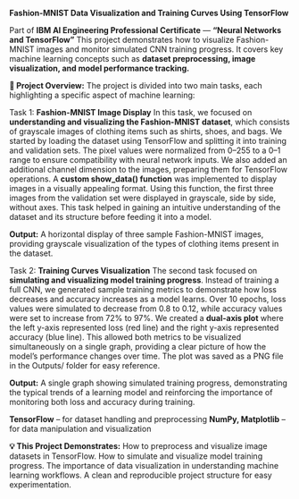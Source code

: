 **Fashion-MNIST Data Visualization and Training Curves Using TensorFlow**

Part of **IBM AI Engineering Professional Certificate** — **“Neural Networks and TensorFlow”**
This project demonstrates how to visualize Fashion-MNIST images and monitor simulated CNN training progress. It covers key machine learning concepts such as **dataset preprocessing, image visualization, and model performance tracking.**

**🚀 Project Overview:**
The project is divided into two main tasks, each highlighting a specific aspect of machine learning:

Task 1: **Fashion-MNIST Image Display**
In this task, we focused on **understanding and visualizing the Fashion-MNIST dataset**, which consists of grayscale images of clothing items such as shirts, shoes, and bags. We started by loading the dataset using TensorFlow and splitting it into training and validation sets. The pixel values were normalized from 0–255 to a 0–1 range to ensure compatibility with neural network inputs. We also added an additional channel dimension to the images, preparing them for TensorFlow operations.
A **custom show_data() function** was implemented to display images in a visually appealing format. Using this function, the first three images from the validation set were displayed in grayscale, side by side, without axes. This task helped in gaining an intuitive understanding of the dataset and its structure before feeding it into a model.

**Output:** A horizontal display of three sample Fashion-MNIST images, providing grayscale visualization of the types of clothing items present in the dataset.

Task 2: **Training Curves Visualization**
The second task focused on **simulating and visualizing model training progress**. Instead of training a full CNN, we generated sample training metrics to demonstrate how loss decreases and accuracy increases as a model learns. Over 10 epochs, loss values were simulated to decrease from 0.8 to 0.12, while accuracy values were set to increase from 72% to 97%.
We created a **dual-axis plot** where the left y-axis represented loss (red line) and the right y-axis represented accuracy (blue line). This allowed both metrics to be visualized simultaneously on a single graph, providing a clear picture of how the model’s performance changes over time. The plot was saved as a PNG file in the Outputs/ folder for easy reference.

**Output:** A single graph showing simulated training progress, demonstrating the typical trends of a learning model and reinforcing the importance of monitoring both loss and accuracy during training.

**TensorFlow** – for dataset handling and preprocessing
**NumPy, Matplotlib** – for data manipulation and visualization

**💡 This Project Demonstrates:**
How to preprocess and visualize image datasets in TensorFlow.
How to simulate and visualize model training progress.
The importance of data visualization in understanding machine learning workflows.
A clean and reproducible project structure for easy experimentation.
